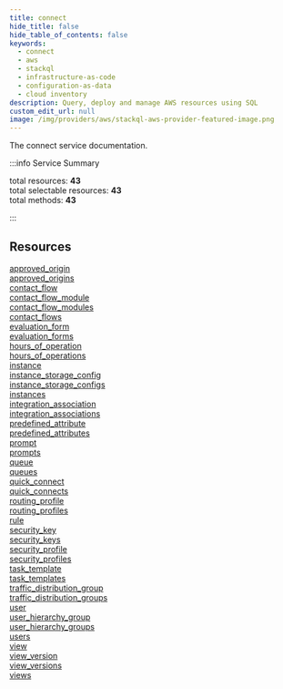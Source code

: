 ```yaml
---
title: connect
hide_title: false
hide_table_of_contents: false
keywords:
  - connect
  - aws
  - stackql
  - infrastructure-as-code
  - configuration-as-data
  - cloud inventory
description: Query, deploy and manage AWS resources using SQL
custom_edit_url: null
image: /img/providers/aws/stackql-aws-provider-featured-image.png
---
```


The connect service documentation.

:::info Service Summary

<div class="row">
<div class="providerDocColumn">
<span>total resources:&nbsp;<b>43</b></span><br />
<span>total selectable resources:&nbsp;<b>43</b></span><br />
<span>total methods:&nbsp;<b>43</b></span><br />
</div>
</div>

:::

## Resources
<div class="row">
<div class="providerDocColumn">
<a href="/providers/awscc/connect/approved_origin/">approved_origin</a><br />
<a href="/providers/awscc/connect/approved_origins/">approved_origins</a><br />
<a href="/providers/awscc/connect/contact_flow/">contact_flow</a><br />
<a href="/providers/awscc/connect/contact_flow_module/">contact_flow_module</a><br />
<a href="/providers/awscc/connect/contact_flow_modules/">contact_flow_modules</a><br />
<a href="/providers/awscc/connect/contact_flows/">contact_flows</a><br />
<a href="/providers/awscc/connect/evaluation_form/">evaluation_form</a><br />
<a href="/providers/awscc/connect/evaluation_forms/">evaluation_forms</a><br />
<a href="/providers/awscc/connect/hours_of_operation/">hours_of_operation</a><br />
<a href="/providers/awscc/connect/hours_of_operations/">hours_of_operations</a><br />
<a href="/providers/awscc/connect/instance/">instance</a><br />
<a href="/providers/awscc/connect/instance_storage_config/">instance_storage_config</a><br />
<a href="/providers/awscc/connect/instance_storage_configs/">instance_storage_configs</a><br />
<a href="/providers/awscc/connect/instances/">instances</a><br />
<a href="/providers/awscc/connect/integration_association/">integration_association</a><br />
<a href="/providers/awscc/connect/integration_associations/">integration_associations</a><br />
<a href="/providers/awscc/connect/predefined_attribute/">predefined_attribute</a><br />
<a href="/providers/awscc/connect/predefined_attributes/">predefined_attributes</a><br />
<a href="/providers/awscc/connect/prompt/">prompt</a><br />
<a href="/providers/awscc/connect/prompts/">prompts</a><br />
<a href="/providers/awscc/connect/queue/">queue</a><br />
<a href="/providers/awscc/connect/queues/">queues</a>
</div>
<div class="providerDocColumn">
<a href="/providers/awscc/connect/quick_connect/">quick_connect</a><br />
<a href="/providers/awscc/connect/quick_connects/">quick_connects</a><br />
<a href="/providers/awscc/connect/routing_profile/">routing_profile</a><br />
<a href="/providers/awscc/connect/routing_profiles/">routing_profiles</a><br />
<a href="/providers/awscc/connect/rule/">rule</a><br />
<a href="/providers/awscc/connect/security_key/">security_key</a><br />
<a href="/providers/awscc/connect/security_keys/">security_keys</a><br />
<a href="/providers/awscc/connect/security_profile/">security_profile</a><br />
<a href="/providers/awscc/connect/security_profiles/">security_profiles</a><br />
<a href="/providers/awscc/connect/task_template/">task_template</a><br />
<a href="/providers/awscc/connect/task_templates/">task_templates</a><br />
<a href="/providers/awscc/connect/traffic_distribution_group/">traffic_distribution_group</a><br />
<a href="/providers/awscc/connect/traffic_distribution_groups/">traffic_distribution_groups</a><br />
<a href="/providers/awscc/connect/user/">user</a><br />
<a href="/providers/awscc/connect/user_hierarchy_group/">user_hierarchy_group</a><br />
<a href="/providers/awscc/connect/user_hierarchy_groups/">user_hierarchy_groups</a><br />
<a href="/providers/awscc/connect/users/">users</a><br />
<a href="/providers/awscc/connect/view/">view</a><br />
<a href="/providers/awscc/connect/view_version/">view_version</a><br />
<a href="/providers/awscc/connect/view_versions/">view_versions</a><br />
<a href="/providers/awscc/connect/views/">views</a>
</div>
</div>